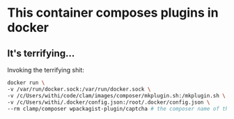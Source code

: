 # This container composes plugins in docker

## It's terrifying...

Invoking the terrifying shit:

``` bash
docker run \
-v /var/run/docker.sock:/var/run/docker.sock \
-v /c/Users/withi/code/clam/images/composer/mkplugin.sh:/mkplugin.sh \ # optional
-v /c/Users/withi/.docker/config.json:/root/.docker/config.json \
--rm clamp/composer wpackagist-plugin/captcha # the composer name of the plugin/theme/etc
```